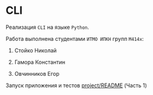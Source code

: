 # CLI
Реализация `CLI` на языке `Python`.

Работа выполнена студентами `ИТМО ИПКН` групп `M414x`:

1. Стойко Николай

2. Гамора Константин

3. Овчинников Егор


Запуск приложения и тестов [project/README](./project/README.md) (Часть 1)
